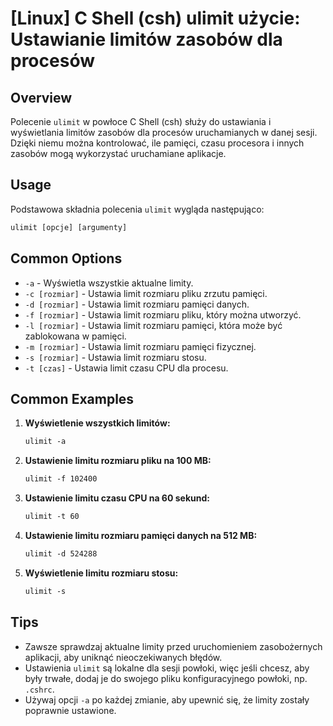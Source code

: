 # [Linux] C Shell (csh) ulimit użycie: Ustawianie limitów zasobów dla procesów

## Overview
Polecenie `ulimit` w powłoce C Shell (csh) służy do ustawiania i wyświetlania limitów zasobów dla procesów uruchamianych w danej sesji. Dzięki niemu można kontrolować, ile pamięci, czasu procesora i innych zasobów mogą wykorzystać uruchamiane aplikacje.

## Usage
Podstawowa składnia polecenia `ulimit` wygląda następująco:

```csh
ulimit [opcje] [argumenty]
```

## Common Options
- `-a` - Wyświetla wszystkie aktualne limity.
- `-c [rozmiar]` - Ustawia limit rozmiaru pliku zrzutu pamięci.
- `-d [rozmiar]` - Ustawia limit rozmiaru pamięci danych.
- `-f [rozmiar]` - Ustawia limit rozmiaru pliku, który można utworzyć.
- `-l [rozmiar]` - Ustawia limit rozmiaru pamięci, która może być zablokowana w pamięci.
- `-m [rozmiar]` - Ustawia limit rozmiaru pamięci fizycznej.
- `-s [rozmiar]` - Ustawia limit rozmiaru stosu.
- `-t [czas]` - Ustawia limit czasu CPU dla procesu.

## Common Examples
1. **Wyświetlenie wszystkich limitów:**
   ```csh
   ulimit -a
   ```

2. **Ustawienie limitu rozmiaru pliku na 100 MB:**
   ```csh
   ulimit -f 102400
   ```

3. **Ustawienie limitu czasu CPU na 60 sekund:**
   ```csh
   ulimit -t 60
   ```

4. **Ustawienie limitu rozmiaru pamięci danych na 512 MB:**
   ```csh
   ulimit -d 524288
   ```

5. **Wyświetlenie limitu rozmiaru stosu:**
   ```csh
   ulimit -s
   ```

## Tips
- Zawsze sprawdzaj aktualne limity przed uruchomieniem zasobożernych aplikacji, aby uniknąć nieoczekiwanych błędów.
- Ustawienia `ulimit` są lokalne dla sesji powłoki, więc jeśli chcesz, aby były trwałe, dodaj je do swojego pliku konfiguracyjnego powłoki, np. `.cshrc`.
- Używaj opcji `-a` po każdej zmianie, aby upewnić się, że limity zostały poprawnie ustawione.